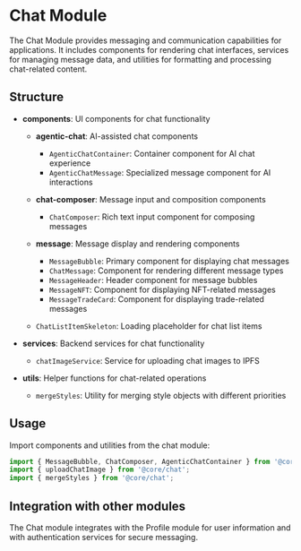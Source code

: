 # Chat Module

The Chat Module provides messaging and communication capabilities for applications. It includes components for rendering chat interfaces, services for managing message data, and utilities for formatting and processing chat-related content.

## Structure

- **components**: UI components for chat functionality

  - **agentic-chat**: AI-assisted chat components
    - `AgenticChatContainer`: Container component for AI chat experience
    - `AgenticChatMessage`: Specialized message component for AI interactions
  
  - **chat-composer**: Message input and composition components
    - `ChatComposer`: Rich text input component for composing messages
  
  - **message**: Message display and rendering components
    - `MessageBubble`: Primary component for displaying chat messages
    - `ChatMessage`: Component for rendering different message types
    - `MessageHeader`: Header component for message bubbles
    - `MessageNFT`: Component for displaying NFT-related messages
    - `MessageTradeCard`: Component for displaying trade-related messages
  
  - `ChatListItemSkeleton`: Loading placeholder for chat list items

- **services**: Backend services for chat functionality
  - `chatImageService`: Service for uploading chat images to IPFS

- **utils**: Helper functions for chat-related operations
  - `mergeStyles`: Utility for merging style objects with different priorities

## Usage

Import components and utilities from the chat module:

```typescript
import { MessageBubble, ChatComposer, AgenticChatContainer } from '@core/chat';
import { uploadChatImage } from '@core/chat';
import { mergeStyles } from '@core/chat';
```

## Integration with other modules

The Chat module integrates with the Profile module for user information and with authentication services for secure messaging.
